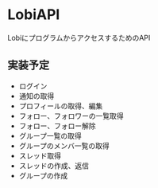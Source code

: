 # LobiAPI
LobiにプログラムからアクセスするためのAPI

## 実装予定
- ログイン
- 通知の取得
- プロフィールの取得、編集
- フォロー、フォロワーの一覧取得
- フォロー、フォロー解除
- グループ一覧の取得
- グループのメンバ一覧の取得
- スレッド取得
- スレッドの作成、返信
- グループの作成
